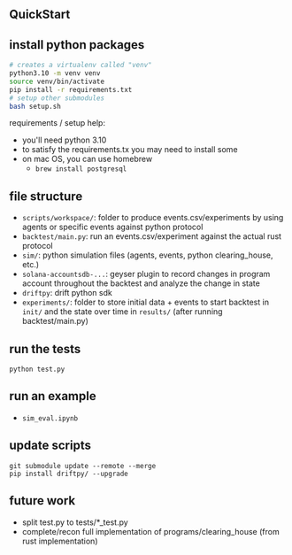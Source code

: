 ## QuickStart

## install python packages 
```bash
# creates a virtualenv called "venv"
python3.10 -m venv venv
source venv/bin/activate
pip install -r requirements.txt
# setup other submodules
bash setup.sh 
```
requirements / setup help:
- you'll need python 3.10
- to satisfy the requirements.tx you may need to install some 
- on mac OS, you can use homebrew
  - `brew install postgresql`

## file structure 
- `scripts/workspace/`: folder to produce events.csv/experiments by using agents or specific events against python protocol
- `backtest/main.py`: run an events.csv/experiment against the actual rust protocol 
- `sim/`: python simulation files (agents, events, python clearing_house, etc.)
- `solana-accountsdb-...`: geyser plugin to record changes in program account throughout the backtest and analyze the change in state
- `driftpy`: drift python sdk
- `experiments/`: folder to store initial data + events to start backtest in `init/` and the state over time in `results/` (after running backtest/main.py)

## run the tests 

`python test.py` 

## run an example 

- `sim_eval.ipynb`

## update scripts

```
git submodule update --remote --merge
pip install driftpy/ --upgrade
```

## future work
- split test.py to tests/*_test.py
- complete/recon full implementation of programs/clearing_house (from rust implementation)
